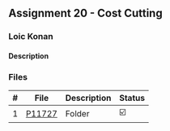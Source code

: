 ## Assignment 20 - Cost Cutting 

### Loic Konan

#### Description

> 

### Files

|   #   | File                | Description | Status                  |
| :---: | ------------------- | ----------- | ----------------------- |
|   1   | [P11727](./PP11727) | Folder      | :ballot_box_with_check: |
